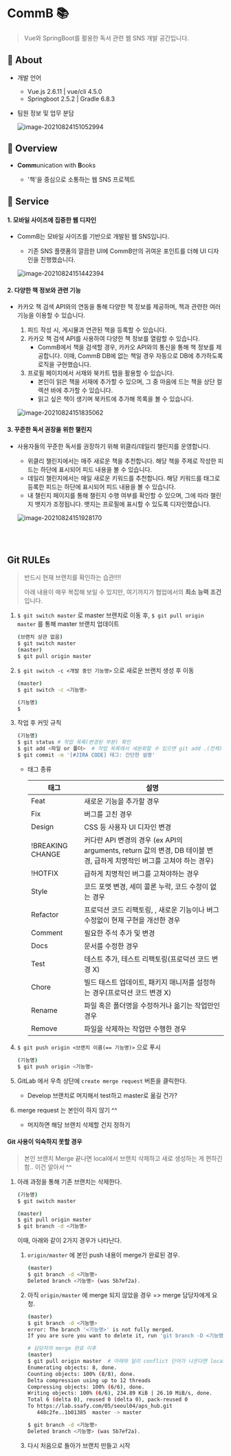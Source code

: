# CommB 📚

> Vue와 SpringBoot를 활용한 독서 관련 웹 SNS 개발 공간입니다.

## 🌈 About

- 개발 언어

  - Vue.js 2.6.11 | vue/cli 4.5.0
  - Springboot 2.5.2 | Gradle 6.8.3

  

- 팀원 정보 및 업무 분담

  ![image-20210824151052994](README.assets/image-20210824151052994.png)



## 🌟 Overview

- **Comm**unication with **B**ooks

  - '책'을 중심으로 소통하는 웹 SNS 프로젝트

  

## 🚀 Service

#### 1. 모바일 사이즈에 집중한 웹 디자인

- CommB는 모바일 사이즈를 기반으로 개발된 웹 SNS입니다.

  - 기존 SNS 플랫폼의 깔끔한 UI에 CommB만의 귀여운 포인트를 더해 UI 디자인을 진행했습니다.

  ![image-20210824151442394](README.assets/image-20210824151442394.png)

  

#### 2. 다양한 책 정보와 관련 기능

- 카카오 책 검색 API와의 연동을 통해 다양한 책 정보를 제공하며, 책과 관련한 여러 기능을 이용할 수 있습니다.

  1. 피드 작성 시, 게시물과 연관된 책을 등록할 수 있습니다.
  2. 카카오 책 검색 API를 사용하여 다양한 책 정보를 열람할 수 있습니다.
     - CommB에서 책을 검색할 경우, 카카오 API와의 통신을 통해 책 정보를 제공합니다. 이때, CommB DB에 없는 책일 경우 자동으로 DB에 추가하도록 로직을 구현했습니다.
  3. 프로필 페이지에서 서재와 북카트 탭을 활용할 수 있습니다.
     - 본인이 읽은 책을 서재에 추가할 수 있으며, 그 중 마음에 드는 책을 상단 컬렉션 바에 추가할 수 있습니다. 
     - 읽고 싶은 책이 생기며 북카트에 추가해 목록을 볼 수 있습니다.

  ![image-20210824151835062](README.assets/image-20210824151835062.png)



#### 3. 꾸준한 독서 권장을 위한 챌린지

- 사용자들의 꾸준한 독서를 권장하기 위해 위클리/데일리 챌린지를 운영합니다.

  - 위클리 챌린지에서는 매주 새로운 책을 추천합니다. 해당 책을 주제로 작성한 피드는 하단에 표시되어 피드 내용을 볼 수 있습니다.
  - 데일리 챌린지에서는 매일 새로운 키워드를 추천합니다. 해당 키워드를 태그로 등록한 피드는 하단에 표시되어 피드 내용을 볼 수 있습니다.
  - 내 챌린지 페이지를 통해 챌린지 수행 여부를 확인할 수 있으며, 그에 따라 챌린지 뱃지가 조정됩니다. 뱃지는 프로필에 표시할 수 있도록 디자인했습니다.

  ![image-20210824151928170](README.assets/image-20210824151928170.png)


<br><br>



## Git RULEs

> 반드시 현재 브랜치를 확인하는 습관!!!!
>
> 아래 내용이 매우 복잡해 보일 수 있지만, 여기까지가 협업에서의 **최소 능력 조건**입니다. 

1. `$ git switch master` 로 master 브랜치로 이동 후, `$ git pull origin master` 를 통해 master 브랜치 업데이트

   ```sh
   (브랜치 상관 없음)
   $ git switch master
   (master)
   $ git pull origin master
   ```

2. `$ git switch -c <개발 중인 기능명>` 으로 새로운 브랜치 생성 후 이동

   ```sh
   (master)
   $ git switch -c <기능명>
   
   (기능명)
   $ 
   ```

3. 작업 후 커밋 규칙

   ```sh
   (기능명)
   $ git status # 작업 목록(변경된 부분) 확인
   $ git add <파일 or 폴더>  # 작업 목록에서 세분화할 수 있으면 git add .(전체) 이 아닌 파일 단위로 add
   $ git commit -m '[#JIRA CODE] 태그: 간단한 설명'
   ```

   - 태그 종류

     | 태그             | 설명                                                         |
     | ---------------- | ------------------------------------------------------------ |
     | Feat             | 새로운 기능을 추가할 경우                                    |
     | Fix              | 버그를 고친 경우                                             |
     | Design           | CSS 등 사용자 UI 디자인 변경                                 |
     | !BREAKING CHANGE | 커다란 API 변경의 경우 (ex API의 arguments, return 값의 변경, DB 테이블 변경, 급하게 치명적인 버그를 고쳐야 하는 경우) |
     | !HOTFIX          | 급하게 치명적인 버그를 고쳐야하는 경우                       |
     | Style            | 코드 포맷 변경, 세미 콜론 누락, 코드 수정이 없는 경우        |
     | Refactor         | 프로덕션 코드 리팩토링, , 새로운 기능이나 버그 수정없이 현재 구현을 개선한 경우 |
     | Comment          | 필요한 주석 추가 및 변경                                     |
     | Docs             | 문서를 수정한 경우                                           |
     | Test             | 테스트 추가, 테스트 리팩토링(프로덕션 코드 변경 X)           |
     | Chore            | 빌드 태스트 업데이트, 패키지 매니저를 설정하는 경우(프로덕션 코드 변경 X) |
     | Rename           | 파일 혹은 폴더명을 수정하거나 옮기는 작업만인 경우           |
     | Remove           | 파일을 삭제하는 작업만 수행한 경우                           |

   

4. `$ git push origin <브랜치 이름(== 기능명)>` 으로 푸시

   ```sh
   (기능명)
   $ git push origin <기능명>
   ```

   

5. GitLab 에서 우측 상단에 `create merge request` 버튼을 클릭한다.

   - Develop 브랜치로 머지해서 test하고 master로 옮길 건가?

   

6. merge request 는 본인이 하지 않기 ^^

   - 머지하면 해당 브랜치 삭제할 건지 정하기



#### Git 사용이 익숙하지 못할 경우

> 본인 브랜치 Merge 끝나면 local에서 브랜치 삭제하고 새로 생성하는 게 편하긴 함.. 이건 알아서 ^^

1. 아래 과정을 통해 기존 브랜치는 삭제한다.

   ```sh
   (기능명)
   $ git switch master
   
   (master)
   $ git pull origin master  
   $ git branch -d <기능명>
   ```

   이때, 아래와 같이 2가지 경우가 나타난다.

   1. `origin/master` 에 본인 push 내용이 merge가 완료된 경우.

      ```sh
      (master)
      $ git branch -d <기능명>
      Deleted branch <기능명> (was 5b7ef2a).
      ```

   2. 아직 `origin/master` 에 merge 되지 않았을 경우 => merge 담당자에게 요청.

      ```sh
      (master)
      $ git branch -d <기능명>
      error: The branch '<기능명>' is not fully merged.
      If you are sure you want to delete it, run 'git branch -D <기능명>'.
      
      # 담당자의 merge 완료 이후
      (master)
      $ git pull origin master  # 아래와 달리 conflict 단어가 나온다면 local에서 해결할 수 있긴 한데, 잘못하면 남의 코드 다 날릴 수도 있답니다. 불안하면 팀에 공유하기 
      Enumerating objects: 8, done.
      Counting objects: 100% (8/8), done.
      Delta compression using up to 12 threads
      Compressing objects: 100% (6/6), done.
      Writing objects: 100% (6/6), 234.89 KiB | 26.10 MiB/s, done.
      Total 6 (delta 0), reused 0 (delta 0), pack-reused 0
      To https://lab.ssafy.com/05/seoul04/aps_hub.git
         448c2fe..1b01385  master -> master
      
      $ git branch -d <기능명>
      Deleted branch <기능명> (was 5b7ef2a).
      ```
      
   3. 다시 처음으로 돌아가 브랜치 만들고 시작
